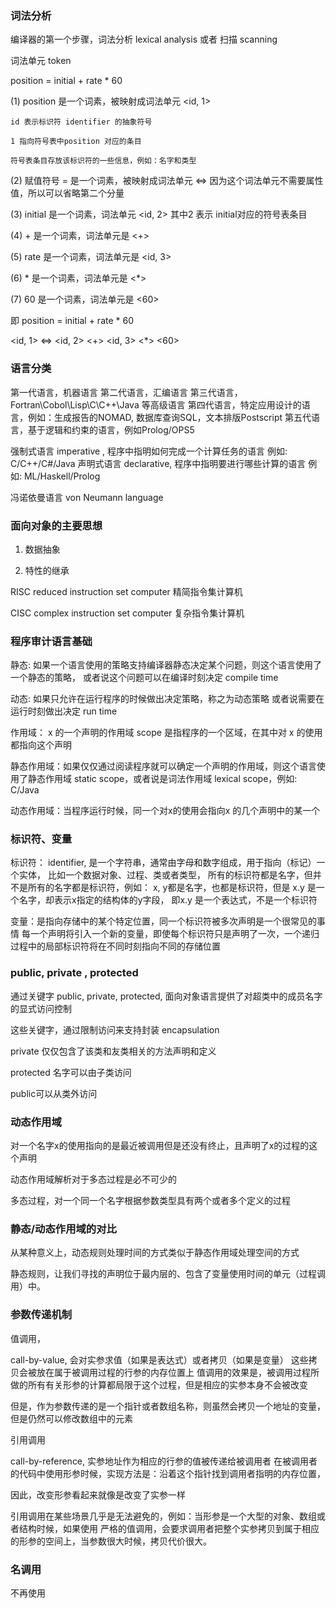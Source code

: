 ### 词法分析

编译器的第一个步骤，词法分析 lexical analysis 或者 扫描 scanning

词法单元 token

position = initial + rate * 60

(1) position 是一个词素，被映射成词法单元 <id, 1>

    id 表示标识符 identifier 的抽象符号
	
	1 指向符号表中position 对应的条目
	
    符号表条目存放该标识符的一些信息，例如：名字和类型
	
(2) 赋值符号 = 是一个词素，被映射成词法单元 <=>
    因为这个词法单元不需要属性值，所以可以省略第二个分量
	
(3) initial 是一个词素，词法单元 <id, 2>
    其中2 表示 initial对应的符号表条目
	
(4) + 是一个词素，词法单元是 <+>

(5) rate 是一个词素，词法单元是 <id, 3>

(6) * 是一个词素，词法单元是 <*>

(7) 60 是一个词素，词法单元是 <60>

即 position = initial + rate * 60

  <id, 1> <=> <id, 2> <+> <id, 3> <*> <60>

### 语言分类

第一代语言，机器语言
第二代语言，汇编语言
第三代语言，Fortran\Cobol\Lisp\C\C++\Java 等高级语言
第四代语言，特定应用设计的语言，例如：生成报告的NOMAD, 数据库查询SQL，文本排版Postscript
第五代语言，基于逻辑和约束的语言，例如Prolog/OPS5


强制式语言 imperative , 程序中指明如何完成一个计算任务的语言
例如: C/C++/C#/Java
声明式语言 declarative, 程序中指明要进行哪些计算的语言
例如: ML/Haskell/Prolog


冯诺依曼语言 von Neumann language 


### 面向对象的主要思想

1. 数据抽象

2. 特性的继承


RISC reduced instruction set computer 精简指令集计算机

CISC complex instruction set computer 复杂指令集计算机

### 程序审计语言基础

静态: 如果一个语言使用的策略支持编译器静态决定某个问题，则这个语言使用了一个静态的策略，
	或者说这个问题可以在编译时刻决定 compile time

动态: 如果只允许在运行程序的时候做出决定策略，称之为动态策略
	或者说需要在运行时刻做出决定 run time
	
作用域： x 的一个声明的作用域 scope 是指程序的一个区域，在其中对 x 的使用都指向这个声明
	
静态作用域：如果仅仅通过阅读程序就可以确定一个声明的作用域，则这个语言使用了静态作用域
	      static scope，或者说是词法作用域 lexical scope，例如: C/Java

动态作用域：当程序运行时候，同一个对x的使用会指向x 的几个声明中的某一个


### 标识符、变量

标识符： identifier, 是一个字符串，通常由字母和数字组成，用于指向（标记）一个实体，
	比如一个数据对象、过程、类或者类型，
	所有的标识符都是名字，但并不是所有的名字都是标识符，例如：
	x, y都是名字，也都是标识符，但是 x.y 是一个名字，却表示x指定的结构体的y字段，
	即x.y 是一个表达式，不是一个标识符
	
变量：是指向存储中的某个特定位置，同一个标识符被多次声明是一个很常见的事情
     每一个声明将引入一个新的变量，即使每个标识符只是声明了一次，一个递归过程中的局部标识符将在不同时刻指向不同的存储位置
	 
	 
### public, private , protected

通过关键字 public, private, protected, 面向对象语言提供了对超类中的成员名字的显式访问控制

这些关键字，通过限制访问来支持封装 encapsulation

private 仅仅包含了该类和友类相关的方法声明和定义

protected 名字可以由子类访问

public可以从类外访问


### 动态作用域

对一个名字x的使用指向的是最近被调用但是还没有终止，且声明了x的过程的这个声明

动态作用域解析对于多态过程是必不可少的

多态过程，对一个同一个名字根据参数类型具有两个或者多个定义的过程

### 静态/动态作用域的对比

从某种意义上，动态规则处理时间的方式类似于静态作用域处理空间的方式

静态规则，让我们寻找的声明位于最内层的、包含了变量使用时间的单元（过程调用）中。

### 参数传递机制

值调用，

call-by-value, 会对实参求值（如果是表达式）或者拷贝（如果是变量）
这些拷贝会被放在属于被调用过程的行参的内存位置上
值调用的效果是，被调用过程所做的所有有关形参的计算都局限于这个过程，但是相应的实参本身不会被改变

但是，作为参数传递的是一个指针或者数组名称，则虽然会拷贝一个地址的变量，但是仍然可以修改数组中的元素

引用调用

call-by-reference, 实参地址作为相应的行参的值被传递给被调用者
在被调用者的代码中使用形参时候，实现方法是：沿着这个指针找到调用者指明的内存位置，

因此，改变形参看起来就像是改变了实参一样

引用调用在某些场景几乎是无法避免的，例如：当形参是一个大型的对象、数组或者结构时候，如果使用
严格的值调用，会要求调用者把整个实参拷贝到属于相应的形参的空间上，当参数很大时候，拷贝代价很大。

### 名调用

不再使用




